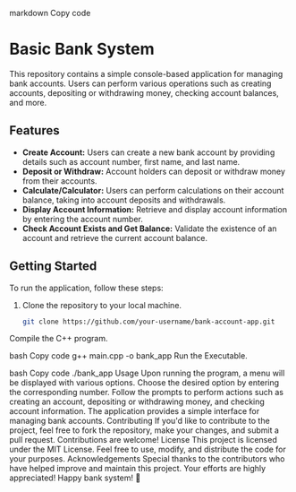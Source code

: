 markdown
Copy code
# Basic Bank System

This repository contains a simple console-based application for managing bank accounts. Users can perform various operations such as creating accounts, depositing or withdrawing money, checking account balances, and more.

## Features

- **Create Account:** Users can create a new bank account by providing details such as account number, first name, and last name.
- **Deposit or Withdraw:** Account holders can deposit or withdraw money from their accounts.
- **Calculate/Calculator:** Users can perform calculations on their account balance, taking into account deposits and withdrawals.
- **Display Account Information:** Retrieve and display account information by entering the account number.
- **Check Account Exists and Get Balance:** Validate the existence of an account and retrieve the current account balance.

## Getting Started

To run the application, follow these steps:

1. Clone the repository to your local machine.
   ```bash
   git clone https://github.com/your-username/bank-account-app.git
Compile the C++ program.

bash
Copy code
g++ main.cpp -o bank_app
Run the Executable.

bash
Copy code
./bank_app
Usage
Upon running the program, a menu will be displayed with various options.
Choose the desired option by entering the corresponding number.
Follow the prompts to perform actions such as creating an account, depositing or withdrawing money, and checking account information.
The application provides a simple interface for managing bank accounts.
Contributing
If you'd like to contribute to the project, feel free to fork the repository, make your changes, and submit a pull request. Contributions are welcome!
License
This project is licensed under the MIT License. Feel free to use, modify, and distribute the code for your purposes.
Acknowledgements
Special thanks to the contributors who have helped improve and maintain this project. Your efforts are highly appreciated!
Happy bank system! 🚀
